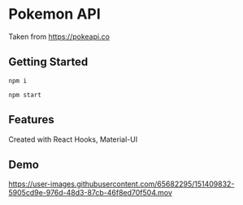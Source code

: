 # Pokemon API

Taken from https://pokeapi.co

## Getting Started

`npm i`

`npm start`

## Features

Created with React Hooks, Material-UI

## Demo

https://user-images.githubusercontent.com/65682295/151409832-5905cd9e-976d-48d3-87cb-46f8ed70f504.mov
